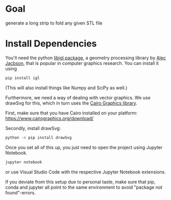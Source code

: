 # Goal
generate a long strip to fold any given STL file

# Install Dependencies

You'll need the python [libigl package](https://libigl.github.io/libigl-python-bindings/), a geometry processing library by [Alec Jacbson](http://www.cs.toronto.edu/~jacobson/), that is popular in computer graphics research.
You can install it using

```sh
pip install igl
```

(This will also install things like Numpy and SciPy as well.)


Furthermore, we need a way of dealing with vector graphics. We use drawSvg for this, which in turn uses the [Cairo Graphics library](https://www.cairographics.org/).

First, make sure that you have Cairo installed on your platform: https://www.cairographics.org/download/

Secondly, install drawSvg:
```sh
python -m pip install drawSvg
```

Once you set all of this up, you just need to open the project using Jupyter Notebook. 

```sh
jupyter notebook
```
or use Visual Studio Code with the respective Jupyter Notebook extensions.


If you deviate from this setup due to personal taste, make sure that pip, conda and jupyter all point to the same environment to avoid "package not found"-errors.
